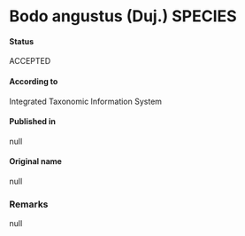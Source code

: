 Bodo angustus (Duj.) SPECIES
=======

#### Status
ACCEPTED

#### According to
Integrated Taxonomic Information System

#### Published in
null

#### Original name
null

### Remarks
null